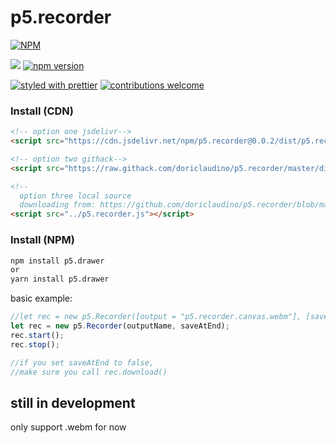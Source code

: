 # p5.recorder

[![NPM](https://nodei.co/npm/p5.recorder.png?downloads=true&downloadRank=true&stars=true)](https://nodei.co/npm/p5.recorder/)

[![](https://data.jsdelivr.com/v1/package/npm/p5.recorder/badge?style=rounded)](https://www.jsdelivr.com/package/npm/p5.recorder)
[![npm version](https://badge.fury.io/js/p5.recorder.svg)](https://badge.fury.io/js/p5.recorder)

[![styled with prettier](https://img.shields.io/badge/styled_with-prettier-ff69b4.svg)](https://github.com/prettier/prettier)
[![contributions welcome](https://img.shields.io/badge/contributions-welcome-brightgreen.svg?style=flat)](https://github.com/doriclaudino/p5.recorder/issues)


### Install (CDN)
```html
<!-- option one jsdelivr-->
<script src="https://cdn.jsdelivr.net/npm/p5.recorder@0.0.2/dist/p5.recorder.js"></script>

<!-- option two githack-->
<script src="https://raw.githack.com/doriclaudino/p5.recorder/master/dist/p5.recorder.js"></script>

<!--
  option three local source
  downloading from: https://github.com/doriclaudino/p5.recorder/blob/master/dist/p5.recorder.js -->
<script src="../p5.recorder.js"></script>
```


### Install (NPM)

```bash
npm install p5.drawer
or
yarn install p5.drawer
```


basic example:
```javascript 
//let rec = new p5.Recorder([output = "p5.recorder.canvas.webm"], [saveAtEnd = true]);
let rec = new p5.Recorder(outputName, saveAtEnd);
rec.start();
rec.stop();

//if you set saveAtEnd to false,
//make sure you call rec.download()
```


## still in development
 only support .webm for now
